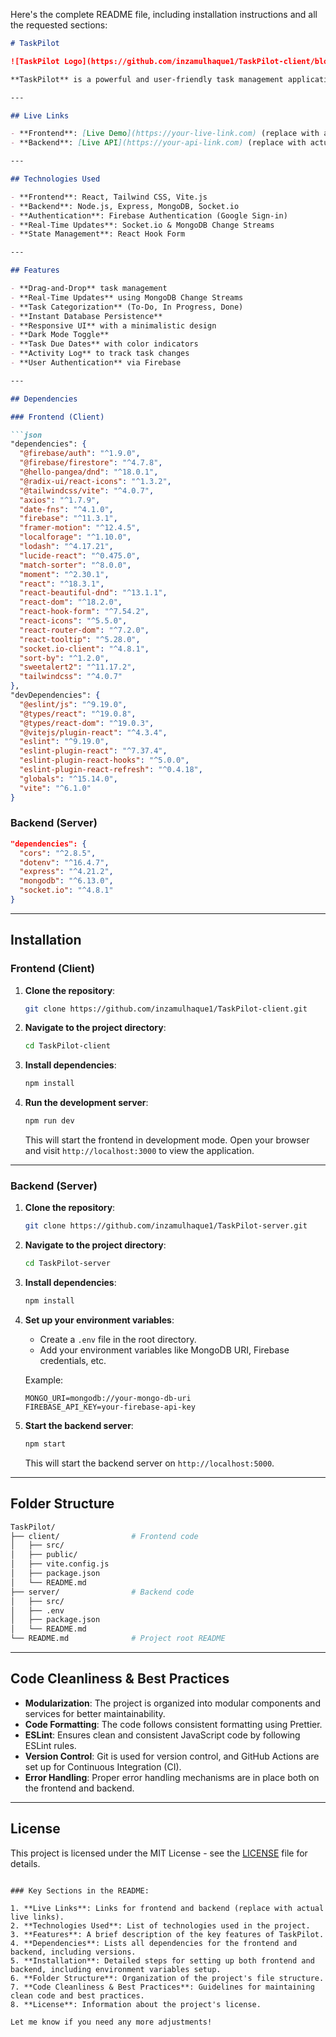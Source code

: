 Here's the complete README file, including installation instructions and all the requested sections:

```markdown
# TaskPilot

![TaskPilot Logo](https://github.com/inzamulhaque1/TaskPilot-client/blob/main/src/assets/images/logo/TaskPilot.png)

**TaskPilot** is a powerful and user-friendly task management application designed to help you stay organized and on track. It allows you to manage tasks with features like drag-and-drop functionality, real-time updates, task categorization, and more. Whether you are working solo or as part of a team, TaskPilot helps you stay productive and efficient.

---

## Live Links

- **Frontend**: [Live Demo](https://your-live-link.com) (replace with actual link)
- **Backend**: [Live API](https://your-api-link.com) (replace with actual link)

---

## Technologies Used

- **Frontend**: React, Tailwind CSS, Vite.js
- **Backend**: Node.js, Express, MongoDB, Socket.io
- **Authentication**: Firebase Authentication (Google Sign-in)
- **Real-Time Updates**: Socket.io & MongoDB Change Streams
- **State Management**: React Hook Form

---

## Features

- **Drag-and-Drop** task management
- **Real-Time Updates** using MongoDB Change Streams
- **Task Categorization** (To-Do, In Progress, Done)
- **Instant Database Persistence**
- **Responsive UI** with a minimalistic design
- **Dark Mode Toggle**
- **Task Due Dates** with color indicators
- **Activity Log** to track task changes
- **User Authentication** via Firebase

---

## Dependencies

### Frontend (Client)

```json
"dependencies": {
  "@firebase/auth": "^1.9.0",
  "@firebase/firestore": "^4.7.8",
  "@hello-pangea/dnd": "^18.0.1",
  "@radix-ui/react-icons": "^1.3.2",
  "@tailwindcss/vite": "^4.0.7",
  "axios": "^1.7.9",
  "date-fns": "^4.1.0",
  "firebase": "^11.3.1",
  "framer-motion": "^12.4.5",
  "localforage": "^1.10.0",
  "lodash": "^4.17.21",
  "lucide-react": "^0.475.0",
  "match-sorter": "^8.0.0",
  "moment": "^2.30.1",
  "react": "^18.3.1",
  "react-beautiful-dnd": "^13.1.1",
  "react-dom": "^18.2.0",
  "react-hook-form": "^7.54.2",
  "react-icons": "^5.5.0",
  "react-router-dom": "^7.2.0",
  "react-tooltip": "^5.28.0",
  "socket.io-client": "^4.8.1",
  "sort-by": "^1.2.0",
  "sweetalert2": "^11.17.2",
  "tailwindcss": "^4.0.7"
},
"devDependencies": {
  "@eslint/js": "^9.19.0",
  "@types/react": "^19.0.8",
  "@types/react-dom": "^19.0.3",
  "@vitejs/plugin-react": "^4.3.4",
  "eslint": "^9.19.0",
  "eslint-plugin-react": "^7.37.4",
  "eslint-plugin-react-hooks": "^5.0.0",
  "eslint-plugin-react-refresh": "^0.4.18",
  "globals": "^15.14.0",
  "vite": "^6.1.0"
}
```

### Backend (Server)

```json
"dependencies": {
  "cors": "^2.8.5",
  "dotenv": "^16.4.7",
  "express": "^4.21.2",
  "mongodb": "^6.13.0",
  "socket.io": "^4.8.1"
}
```

---

## Installation

### Frontend (Client)

1. **Clone the repository**:
   ```bash
   git clone https://github.com/inzamulhaque1/TaskPilot-client.git
   ```

2. **Navigate to the project directory**:
   ```bash
   cd TaskPilot-client
   ```

3. **Install dependencies**:
   ```bash
   npm install
   ```

4. **Run the development server**:
   ```bash
   npm run dev
   ```

   This will start the frontend in development mode. Open your browser and visit `http://localhost:3000` to view the application.

---

### Backend (Server)

1. **Clone the repository**:
   ```bash
   git clone https://github.com/inzamulhaque1/TaskPilot-server.git
   ```

2. **Navigate to the project directory**:
   ```bash
   cd TaskPilot-server
   ```

3. **Install dependencies**:
   ```bash
   npm install
   ```

4. **Set up your environment variables**:
   - Create a `.env` file in the root directory.
   - Add your environment variables like MongoDB URI, Firebase credentials, etc.

   Example:
   ```env
   MONGO_URI=mongodb://your-mongo-db-uri
   FIREBASE_API_KEY=your-firebase-api-key
   ```

5. **Start the backend server**:
   ```bash
   npm start
   ```

   This will start the backend server on `http://localhost:5000`.

---

## Folder Structure

```bash
TaskPilot/
├── client/                # Frontend code
│   ├── src/
│   ├── public/
│   ├── vite.config.js
│   ├── package.json
│   └── README.md
├── server/                # Backend code
│   ├── src/
│   ├── .env
│   ├── package.json
│   └── README.md
└── README.md              # Project root README
```

---

## Code Cleanliness & Best Practices

- **Modularization**: The project is organized into modular components and services for better maintainability.
- **Code Formatting**: The code follows consistent formatting using Prettier.
- **ESLint**: Ensures clean and consistent JavaScript code by following ESLint rules.
- **Version Control**: Git is used for version control, and GitHub Actions are set up for Continuous Integration (CI).
- **Error Handling**: Proper error handling mechanisms are in place both on the frontend and backend.

---

## License

This project is licensed under the MIT License - see the [LICENSE](LICENSE) file for details.
```

### Key Sections in the README:

1. **Live Links**: Links for frontend and backend (replace with actual live links).
2. **Technologies Used**: List of technologies used in the project.
3. **Features**: A brief description of the key features of TaskPilot.
4. **Dependencies**: Lists all dependencies for the frontend and backend, including versions.
5. **Installation**: Detailed steps for setting up both frontend and backend, including environment variables setup.
6. **Folder Structure**: Organization of the project's file structure.
7. **Code Cleanliness & Best Practices**: Guidelines for maintaining clean code and best practices.
8. **License**: Information about the project's license.

Let me know if you need any more adjustments!

